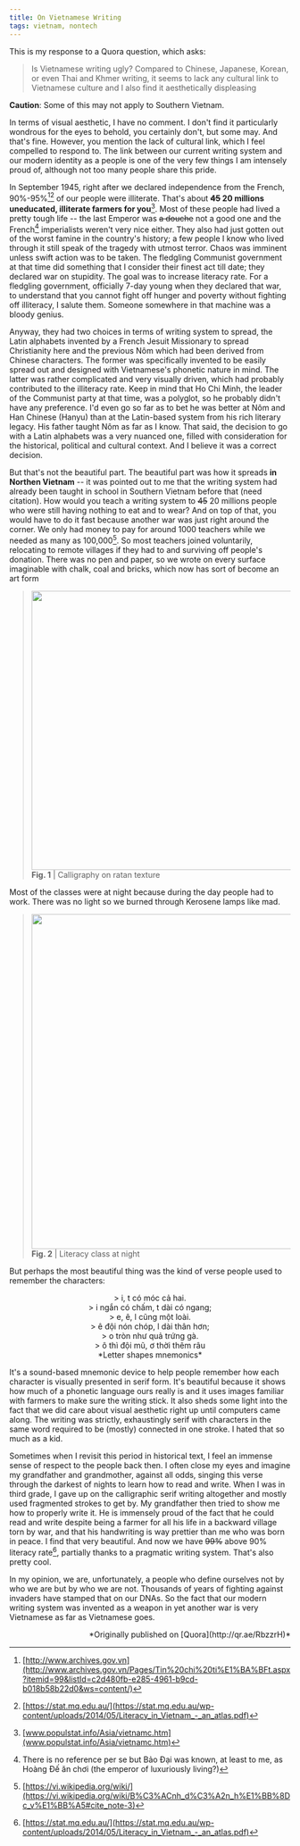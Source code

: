 ```yaml
---
title: On Vietnamese Writing
tags: vietnam, nontech
---
```


This is my response to a Quora question, which asks:

> Is Vietnamese writing ugly?
> Compared to Chinese, Japanese, Korean, or even Thai and Khmer writing, it seems to lack any cultural link to Vietnamese culture and I also find it aesthetically displeasing

**Caution**: Some of this may not apply to Southern Vietnam.

In terms of visual aesthetic, I have no comment. I don't find it particularly wondrous for the eyes to behold, you certainly don't, but some may. And that's fine. However, you mention the lack of cultural link, which I feel compelled to respond to. The link between our current writing system and our modern identity as a people is one of the very few things I am intensely proud of, although not too many people share this pride.

In September 1945, right after we declared independence from the French, 90%-95%[^1][^2] of our people were illiterate. That's about **~~45~~ 20 millions uneducated, illiterate farmers for you**[^3]. Most of these people had lived a pretty tough life -- the last Emperor was ~~a douche~~ not a good one and the French[^4] imperialists weren't very nice either. They also had just gotten out of the worst famine in the country's history; a few people I know who lived through it still speak of the tragedy with utmost terror. Chaos was imminent unless swift action was to be taken. The fledgling Communist government at that time did something that I consider their finest act till date; they declared war on stupidity. The goal was to increase literacy rate. For a fledgling government, officially 7-day young when they declared that war, to understand that you cannot fight off hunger and poverty without fighting off illiteracy, I salute them. Someone somewhere in that machine was a bloody genius.

Anyway, they had two choices in terms of writing system to spread, the Latin alphabets invented by a French Jesuit Missionary to spread Christianity here and the previous Nôm which had been derived from Chinese characters. The former was specifically invented to be easily spread out and designed with Vietnamese's phonetic nature in mind. The latter was rather complicated and very visually driven, which had probably contributed to the illiteracy rate. Keep in mind that Ho Chi Minh, the leader of the Communist party at that time, was a polyglot, so he probably didn't have any preference. I'd even go so far as to bet he was better at Nôm and Han Chinese (Hanyu) than at the Latin-based system from his rich literary legacy. His father taught Nôm as far as I know. That said, the decision to go with a Latin alphabets was a very nuanced one, filled with consideration for the historical, political and cultural context. And I believe it was a correct decision.

But that's not the beautiful part. The beautiful part was how it spreads **in Northen Vietnam** -- it was pointed out to me that the writing system had already been taught in school in Southern Vietnam before that (need citation). How would you teach a writing system to ~~45~~ 20 millions people who were still having nothing to eat and to wear? And on top of that, you would have to do it fast because another war was just right around the corner. We only had money to pay for around 1000 teachers while we needed as many as 100,000[^5]. So most teachers joined voluntarily, relocating to remote villages if they had to and surviving off people's donation. There was no pen and paper, so we wrote on every surface imaginable with chalk, coal and bricks, which now has sort of become an art form

> <img src="https://qph.is.quoracdn.net/main-qimg-161a7a4dfb4ca5c0559147494c04b593?convert_to_webp=true" width="500px">
> <figcaption><strong>Fig. 1</strong> | Calligraphy on ratan texture</figcaption>

Most of the classes were at night because during the day people had to work. There was no light so we burned through Kerosene lamps like mad.

> <img src="https://qph.is.quoracdn.net/main-qimg-7095d051022b5cce67edc16121287873?convert_to_webp=true" width="600px">
> <figcaption><strong>Fig. 2</strong> | Literacy class at night</figcaption>

But perhaps the most beautiful thing was the kind of verse people used to remember the characters:

<center>
> i, t có móc cả hai. <br/>
> i ngắn có chấm, t dài có ngang; <br/>
> e, ê, l cũng một loài. <br/>
> ê đội nón chóp, l dài thân hơn; <br/>
> o tròn như quả trứng gà. <br/>
> ô thì đội mũ, ơ thời thêm râu <br/>
*Letter shapes mnemonics*
</center>

It's a sound-based mnemonic device to help people remember how each character is visually presented in serif form. It's beautiful because it shows how much of a phonetic language ours really is and it uses images familiar with farmers to make sure the writing stick. It also sheds some light into the fact that we did care about visual aesthetic right up until computers came along. The writing was strictly, exhaustingly serif with characters in the same word required to be (mostly) connected in one stroke. I hated that so much as a kid.

Sometimes when I revisit this period in historical text, I feel an immense sense of respect to the people back then. I often close my eyes and imagine my grandfather and grandmother, against all odds, singing this verse through the darkest of nights to learn how to read and write. When I was in third grade, I gave up on the calligraphic serif writing altogether and mostly used fragmented strokes to get by. My grandfather then tried to show me how to properly write it. He is immensely proud of the fact that he could read and write despite being a farmer for all his life in a backward village torn by war, and that his handwriting is way prettier than me who was born in peace.
I find that very beautiful. And now we have ~~99%~~ above 90% literacy rate[^2], partially thanks to a pragmatic writing system. That's also pretty cool.

<p class="typl8-drop-cap">
In my opinion, we are, unfortunately, a people who define ourselves not by who we are but by who we are not. Thousands of years of fighting against invaders have stamped that on our DNAs. So the fact that our modern writing system was invented as a weapon in yet another war is very Vietnamese as far as Vietnamese goes.
</p>

<p style="text-align:right">
*Originally published on [Quora](http://qr.ae/RbzzrH)*
</p>

[^1]: [http://www.archives.gov.vn](http://www.archives.gov.vn/Pages/Tin%20chi%20ti%E1%BA%BFt.aspx?itemid=99&listId=c2d480fb-e285-4961-b9cd-b018b58b22d0&ws=content/)
[^2]: [https://stat.mq.edu.au/](https://stat.mq.edu.au/wp-content/uploads/2014/05/Literacy_in_Vietnam_-_an_atlas.pdf)
[^3]: [www.populstat.info/Asia/vietnamc.htm](www.populstat.info/Asia/vietnamc.htm)
[^4]: There is no reference per se but Bảo Đại was known, at least to me, as Hoàng Đế ăn chơi (the emperor of luxuriously living?)
[^5]: [https://vi.wikipedia.org/wiki/](https://vi.wikipedia.org/wiki/B%C3%ACnh_d%C3%A2n_h%E1%BB%8Dc_v%E1%BB%A5#cite_note-3)
